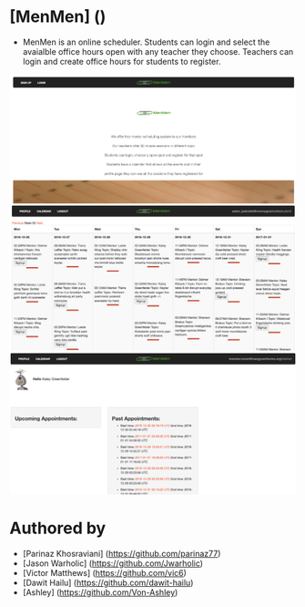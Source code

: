 # [MenMen] ()

* MenMen is an online scheduler. Students can login and select the avaialble office hours open with any teacher they choose. Teachers can login and create office hours for students to register.

![pic1](/public/assets/pic1.png)
![pic2](/public/assets/pic2.png)
![pic3](/public/assets/pic3.png)


# Authored by

* [Parinaz Khosraviani] (https://github.com/parinaz77)
* [Jason Warholic] (https://github.com/Jwarholic)
* [Victor Matthews] (https://github.com/vic6)
* [Dawit Hailu] (https://github.com/dawit-hailu)
* [Ashley] (https://github.com/Von-Ashley)




